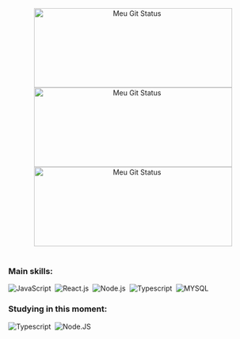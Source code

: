 <div align="center">
<img  width='400px' height='160px' alt="Meu Git Status" title="Meu Git Status" src="https://github-readme-streak-stats.herokuapp.com?user=gabriel-suela&theme=gotham&hide_border=true&locale=pt-br"/>
<img  width='400px' height='160px' alt="Meu Git Status" title="Meu Git Status" src="https://github-readme-stats.vercel.app/api/top-langs/?username=gabriel-suela&theme=gotham&layout=compact&hide_border=true"/>
<img  width='400px' height='160px' alt="Meu Git Status" title="Meu Git Status" src="https://github-readme-stats.vercel.app/api/?username=gabriel-suela&show_icons=true&theme=gotham&hide_border=true"/>
 </div>

<br>

### Main skills:
![JavaScript](https://img.shields.io/badge/-JavaScript-0D1117?style=for-the-badge&logo=javascript&labelColor=0D1117)&nbsp;
![React.js](https://img.shields.io/badge/-React.js-0D1117?style=for-the-badge&logo=react&labelColor=0D1117)&nbsp;
![Node.js](https://img.shields.io/badge/-Docker-0D1117?style=for-the-badge&logo=docker&logoColor=blue&labelColor=0D1117)&nbsp; 
![Typescript](https://img.shields.io/badge/-Typescript-0D1117?style=for-the-badge&logo=typescript&labelColor=0D1117&textColor=0D1117)&nbsp;
![MYSQL](https://img.shields.io/badge/-MYSQL-0D1117?style=for-the-badge&logo=mysql&labelColor=0D1117&textColor=0D1117)&nbsp;


### Studying in this moment:

![Typescript](https://img.shields.io/badge/-Typescript-0D1117?style=for-the-badge&logo=typescript&labelColor=0D1117&textColor=0D1117)&nbsp;
![Node.JS](https://img.shields.io/badge/-Next.JS-0D1117?style=for-the-badge&logo=next.js&labelColor=0D1117&textColor=0D1117)&nbsp;

